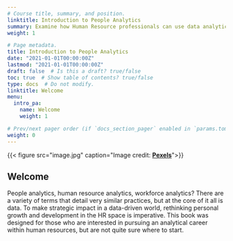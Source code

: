 ```yaml
---
# Course title, summary, and position.
linktitle: Introduction to People Analytics
summary: Examine how Human Resource professionals can use data analytics to inform HR decisions. This course covers descriptive, predictive, and prescriptive analytics. Concepts are applied using software tools like Qualtrics, Python, Excel, and Tableau.
weight: 1

# Page metadata.
title: Introduction to People Analytics
date: "2021-01-01T00:00:00Z"
lastmod: "2021-01-01T00:00:00Z"
draft: false  # Is this a draft? true/false
toc: true  # Show table of contents? true/false
type: docs  # Do not modify.
linktitle: Welcome
menu:
  intro_pa:
    name: Welcome
    weight: 1

# Prev/next pager order (if `docs_section_pager` enabled in `params.toml`)
weight: 0
---
```


{{< figure src="image.jpg" caption="Image credit: [**Pexels**](https://images.pexels.com/)">}}
## Welcome

People analytics, human resource analytics, workforce analytics? There are a variety of terms that detail very similar practices, but at the core of it all is data. To make strategic impact in a data-driven world, rethinking personal growth and development in the HR space is imperative. This book was designed for those who are interested in pursuing an analytical career within human resources, but are not quite sure where to start.

<!-- In the future, requests will be made through the issues section of Github. -->
<!--
### Notes on the data in this book

In this current version, the content of this book will be focused on Python and the Jupyter Notebook IDE. -->



<!-- * **Online courses**
* **Project or software documentation**
* **Tutorials**

The `courses` folder may be renamed. For example, we can rename it to `docs` for software/project documentation or `tutorials` for creating an online course.

## Delete tutorials

**To remove these pages, delete the `courses` folder and see below to delete the associated menu link.**

## Update site menu

After renaming or deleting the `courses` folder, you may wish to update any `[[main]]` menu links to it by editing your menu configuration at `config/_default/menus.toml`.

For example, if you delete this folder, you can remove the following from your menu configuration:

```toml
[[main]]
  name = "Courses"
  url = "courses/"
  weight = 50
```

Or, if you are creating a software documentation site, you can rename the `courses` folder to `docs` and update the associated *Courses* menu configuration to:

```toml
[[main]]
  name = "Docs"
  url = "docs/"
  weight = 50
```

## Update the docs menu

If you use the *docs* layout, note that the name of the menu in the front matter should be in the form `[menu.X]` where `X` is the folder name. Hence, if you rename the `courses/example/` folder, you should also rename the menu definitions in the front matter of files within `courses/example/` from `[menu.example]` to `[menu.<NewFolderName>]`. -->
